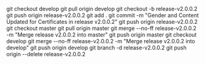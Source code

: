 git checkout develop
git pull origin develop
git checkout -b release-v2.0.0.2
git push origin release-v2.0.0.2
git add .
git commit -m "Gender and Content Updated for Certificates in release v2.0.0.2"
git push origin release-v2.0.0.2
git checkout master
git pull origin master
git merge --no-ff release-v2.0.0.2 -m "Merge release v2.0.0.2 into master"
git push origin master
git checkout develop
git merge --no-ff release-v2.0.0.2 -m "Merge release v2.0.0.2 into develop"
git push origin develop
git branch -d release-v2.0.0.2
git push origin --delete release-v2.0.0.2
